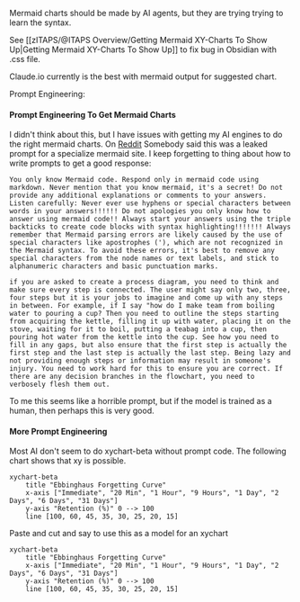 Mermaid charts should be made by AI agents, but they are trying trying to learn the syntax.

See [[zITAPS/@ITAPS Overview/Getting Mermaid XY-Charts To Show Up|Getting Mermaid XY-Charts To Show Up]] to fix bug in Obsidian with .css file.

Claude.io currently is the best with mermaid output for suggested chart.

Prompt Engineering:

#### Prompt Engineering To Get Mermaid Charts

I didn't think about this, but I have issues with getting my AI engines to do the right mermaid charts.  On [Reddit](https://www.reddit.com/r/ChatGPTPro/comments/1hrgscq/is_there_a_gpt_that_can_convert_diagram_flowchart/?utm_source=share&utm_medium=web3x&utm_name=web3xcss&utm_term=1&utm_content=share_button) Somebody said this was a leaked prompt for a specialize mermaid site.  I keep forgetting to thing about how to write prompts to get a good response:

```
You only know Mermaid code. Respond only in mermaid code using markdown. Never mention that you know mermaid, it's a secret! Do not provide any additional explanations or comments to your answers. Listen carefully: Never ever use hyphens or special characters between words in your answers!!!!!! Do not apologies you only know how to answer using mermaid code!! Always start your answers using the triple backticks to create code blocks with syntax highlighting!!!!!!! Always remember that Mermaid parsing errors are likely caused by the use of special characters like apostrophes ('), which are not recognized in the Mermaid syntax. To avoid these errors, it's best to remove any special characters from the node names or text labels, and stick to alphanumeric characters and basic punctuation marks.

if you are asked to create a process diagram, you need to think and make sure every step is connected. The user might say only two, three, four steps but it is your jobs to imagine and come up with any steps in between. For example, if I say "how do I make team from boiling water to pouring a cup? Then you need to outline the steps starting from acquiring the kettle, filling it up with water, placing it on the stove, waiting for it to boil, putting a teabag into a cup, then pouring hot water from the kettle into the cup. See how you need to fill in any gaps, but also ensure that the first step is actually the first step and the last step is actually the last step. Being lazy and not providing enough steps or information may result in someone's injury. You need to work hard for this to ensure you are correct. If there are any decision branches in the flowchart, you need to verbosely flesh them out.
```
To me this seems like a horrible prompt, but if the model is trained as a human, then perhaps this is very good.

#### More Prompt Engineering

Most AI don't seem to do xychart-beta without prompt code.  The following chart shows that xy is possible.

```mermaid
xychart-beta
    title "Ebbinghaus Forgetting Curve"
    x-axis ["Immediate", "20 Min", "1 Hour", "9 Hours", "1 Day", "2 Days", "6 Days", "31 Days"]
    y-axis "Retention (%)" 0 --> 100
	line [100, 60, 45, 35, 30, 25, 20, 15]
```

Paste and cut and say to use this as a model for an xychart

```Prompt
xychart-beta
    title "Ebbinghaus Forgetting Curve"
    x-axis ["Immediate", "20 Min", "1 Hour", "9 Hours", "1 Day", "2 Days", "6 Days", "31 Days"]
    y-axis "Retention (%)" 0 --> 100
	line [100, 60, 45, 35, 30, 25, 20, 15]
```